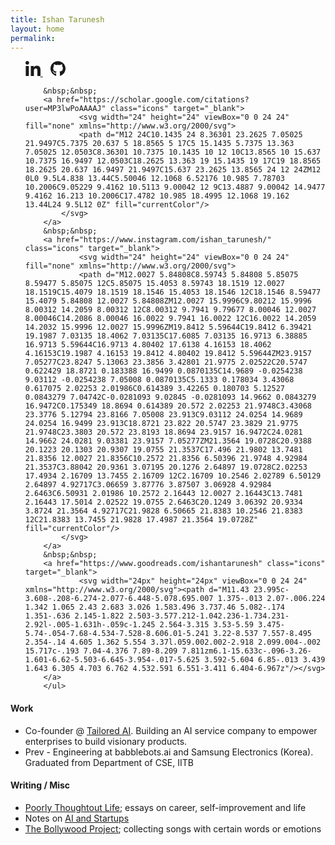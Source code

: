 ```yaml
---
title: Ishan Tarunesh
layout: home
permalink: 
---
```


<section class="contact">
        <ul>
        <a href="https://in.linkedin.com/in/ishan-tarunesh" class="icons" target="_blank">
                <svg width="24" height="24" viewBox="0 0 24 24" fill="none" xmlns="http://www.w3.org/2000/svg">
                <path d="M5.37214 23.9997H0.396429V7.97649H5.37214V23.9997ZM2.88161 5.79078C1.29054 5.79078 0 4.47292 0 2.88185C1.13882e-08 2.1176 0.303597 1.38465 0.844003 0.844247C1.38441 0.303841 2.11736 0.000244141 2.88161 0.000244141C3.64586 0.000244141 4.3788 0.303841 4.91921 0.844247C5.45962 1.38465 5.76321 2.1176 5.76321 2.88185C5.76321 4.47292 4.47214 5.79078 2.88161 5.79078ZM23.9946 23.9997H19.0296V16.1997C19.0296 14.3408 18.9921 11.9569 16.4427 11.9569C13.8557 11.9569 13.4593 13.9765 13.4593 16.0658V23.9997H8.48893V7.97649H13.2611V10.1622H13.3307C13.995 8.90328 15.6177 7.57471 18.0386 7.57471C23.0743 7.57471 24 10.8908 24 15.1979V23.9997H23.9946Z" fill="currentColor"/>
            </svg>
        </a>
        &nbsp;&nbsp;
                <a href="http://github.com/ishan00" class="icons" target="_blank">
                        <svg width="24" height="24" viewBox="0 0 24 24" fill="none" xmlns="http://www.w3.org/2000/svg">
                <path d="M8.02742 19.1417C8.02742 19.2385 7.91613 19.3159 7.77581 19.3159C7.61613 19.3305 7.50484 19.253 7.50484 19.1417C7.50484 19.045 7.61613 18.9675 7.75645 18.9675C7.90161 18.953 8.02742 19.0304 8.02742 19.1417ZM6.52258 18.924C6.48871 19.0208 6.58548 19.1321 6.73065 19.1611C6.85645 19.2095 7.00161 19.1611 7.03064 19.0643C7.05968 18.9675 6.96774 18.8563 6.82258 18.8127C6.69677 18.7788 6.55645 18.8272 6.52258 18.924ZM8.66129 18.8417C8.52097 18.8756 8.42419 18.9675 8.43871 19.0788C8.45323 19.1756 8.57903 19.2385 8.72419 19.2046C8.86452 19.1708 8.96129 19.0788 8.94677 18.9821C8.93226 18.8901 8.80161 18.8272 8.66129 18.8417ZM11.8452 0.299805C5.13387 0.299805 0 5.39497 0 12.1063C0 17.4724 3.37742 22.0643 8.20161 23.6805C8.82097 23.7917 9.03871 23.4095 9.03871 23.095C9.03871 22.795 9.02419 21.1401 9.02419 20.124C9.02419 20.124 5.6371 20.8498 4.92581 18.6821C4.92581 18.6821 4.37419 17.274 3.58065 16.9111C3.58065 16.9111 2.47258 16.1514 3.65806 16.1659C3.65806 16.1659 4.8629 16.2627 5.52581 17.4143C6.58548 19.2821 8.36129 18.745 9.05323 18.4256C9.16452 17.6514 9.47903 17.1143 9.82742 16.795C7.12258 16.495 4.39355 16.103 4.39355 11.4482C4.39355 10.1175 4.76129 9.4498 5.53548 8.59819C5.40968 8.28368 4.99839 6.9869 5.66129 5.31271C6.67258 4.99819 9 6.61916 9 6.61916C9.96774 6.34819 11.0081 6.20787 12.0387 6.20787C13.0694 6.20787 14.1097 6.34819 15.0774 6.61916C15.0774 6.61916 17.4048 4.99335 18.4161 5.31271C19.079 6.99174 18.6677 8.28368 18.5419 8.59819C19.3161 9.45464 19.7903 10.1224 19.7903 11.4482C19.7903 16.1175 16.9403 16.4901 14.2355 16.795C14.6806 17.1772 15.0581 17.903 15.0581 19.0401C15.0581 20.6708 15.0435 22.6885 15.0435 23.0853C15.0435 23.3998 15.2661 23.7821 15.8806 23.6708C20.7194 22.0643 24 17.4724 24 12.1063C24 5.39497 18.5565 0.299805 11.8452 0.299805ZM4.70323 16.9885C4.64032 17.0369 4.65484 17.1482 4.7371 17.2401C4.81452 17.3175 4.92581 17.3514 4.98871 17.2885C5.05161 17.2401 5.0371 17.1288 4.95484 17.0369C4.87742 16.9595 4.76613 16.9256 4.70323 16.9885ZM4.18064 16.5966C4.14677 16.6595 4.19516 16.7369 4.29194 16.7853C4.36935 16.8337 4.46613 16.8192 4.5 16.7514C4.53387 16.6885 4.48548 16.6111 4.38871 16.5627C4.29194 16.5337 4.21452 16.5482 4.18064 16.5966ZM5.74839 18.3192C5.67097 18.3821 5.7 18.5272 5.81129 18.6192C5.92258 18.7304 6.0629 18.745 6.12581 18.6675C6.18871 18.6046 6.15968 18.4595 6.0629 18.3675C5.95645 18.2563 5.81129 18.2417 5.74839 18.3192ZM5.19677 17.6079C5.11935 17.6563 5.11935 17.7821 5.19677 17.8934C5.27419 18.0046 5.40484 18.053 5.46774 18.0046C5.54516 17.9417 5.54516 17.8159 5.46774 17.7046C5.4 17.5934 5.27419 17.545 5.19677 17.6079Z" fill="currentColor"/>
            </svg>
                </a>
     
        &nbsp;&nbsp;
        <a href="https://scholar.google.com/citations?user=MP3lwPoAAAAJ" class="icons" target="_blank">
                <svg width="24" height="24" viewBox="0 0 24 24" fill="none" xmlns="http://www.w3.org/2000/svg">
                <path d="M12 24C10.1435 24 8.36301 23.2625 7.05025 21.9497C5.7375 20.637 5 18.8565 5 17C5 15.1435 5.7375 13.363 7.05025 12.0503C8.36301 10.7375 10.1435 10 12 10C13.8565 10 15.637 10.7375 16.9497 12.0503C18.2625 13.363 19 15.1435 19 17C19 18.8565 18.2625 20.637 16.9497 21.9497C15.637 23.2625 13.8565 24 12 24ZM12 0L0 9.5L4.838 13.44C5.50046 12.1068 6.52176 10.985 7.78703 10.2006C9.05229 9.4162 10.5113 9.00042 12 9C13.4887 9.00042 14.9477 9.4162 16.213 10.2006C17.4782 10.985 18.4995 12.1068 19.162 13.44L24 9.5L12 0Z" fill="currentColor"/>
            </svg>
        </a>
        &nbsp;&nbsp;
        <a href="https://www.instagram.com/ishan_tarunesh/" class="icons" target="_blank">
                <svg width="24" height="24" viewBox="0 0 24 24" fill="none" xmlns="http://www.w3.org/2000/svg">
                <path d="M12.0027 5.84808C8.59743 5.84808 5.85075 8.59477 5.85075 12C5.85075 15.4053 8.59743 18.1519 12.0027 18.1519C15.4079 18.1519 18.1546 15.4053 18.1546 12C18.1546 8.59477 15.4079 5.84808 12.0027 5.84808ZM12.0027 15.9996C9.80212 15.9996 8.00312 14.2059 8.00312 12C8.00312 9.7941 9.79677 8.00046 12.0027 8.00046C14.2086 8.00046 16.0022 9.7941 16.0022 12C16.0022 14.2059 14.2032 15.9996 12.0027 15.9996ZM19.8412 5.59644C19.8412 6.39421 19.1987 7.03135 18.4062 7.03135C17.6085 7.03135 16.9713 6.38885 16.9713 5.59644C16.9713 4.80402 17.6138 4.16153 18.4062 4.16153C19.1987 4.16153 19.8412 4.80402 19.8412 5.59644ZM23.9157 7.05277C23.8247 5.13063 23.3856 3.42801 21.9775 2.02522C20.5747 0.622429 18.8721 0.183388 16.9499 0.0870135C14.9689 -0.0254238 9.03112 -0.0254238 7.05008 0.0870135C5.1333 0.178034 3.43068 0.617075 2.02253 2.01986C0.614389 3.42265 0.180703 5.12527 0.0843279 7.04742C-0.0281093 9.02845 -0.0281093 14.9662 0.0843279 16.9472C0.175349 18.8694 0.614389 20.572 2.02253 21.9748C3.43068 23.3776 5.12794 23.8166 7.05008 23.913C9.03112 24.0254 14.9689 24.0254 16.9499 23.913C18.8721 23.822 20.5747 23.3829 21.9775 21.9748C23.3803 20.572 23.8193 18.8694 23.9157 16.9472C24.0281 14.9662 24.0281 9.03381 23.9157 7.05277ZM21.3564 19.0728C20.9388 20.1223 20.1303 20.9307 19.0755 21.3537C17.496 21.9802 13.7481 21.8356 12.0027 21.8356C10.2572 21.8356 6.50396 21.9748 4.92984 21.3537C3.88042 20.9361 3.07195 20.1276 2.64897 19.0728C2.02253 17.4934 2.16709 13.7455 2.16709 12C2.16709 10.2546 2.02789 6.50129 2.64897 4.92717C3.06659 3.87776 3.87507 3.06928 4.92984 2.6463C6.50931 2.01986 10.2572 2.16443 12.0027 2.16443C13.7481 2.16443 17.5014 2.02522 19.0755 2.6463C20.1249 3.06392 20.9334 3.8724 21.3564 4.92717C21.9828 6.50665 21.8383 10.2546 21.8383 12C21.8383 13.7455 21.9828 17.4987 21.3564 19.0728Z" fill="currentColor"/>
            </svg>
        </a>
        &nbsp;&nbsp;
        <a href="https://www.goodreads.com/ishantarunesh" class="icons" target="_blank">
                <svg width="24px" height="24px" viewBox="0 0 24 24"  xmlns="http://www.w3.org/2000/svg"><path d="M11.43 23.995c-3.608-.208-6.274-2.077-6.448-5.078.695.007 1.375-.013 2.07-.006.224 1.342 1.065 2.43 2.683 3.026 1.583.496 3.737.46 5.082-.174 1.351-.636 2.145-1.822 2.503-3.577.212-1.042.236-1.734.231-2.92l-.005-1.631h-.059c-1.245 2.564-3.315 3.53-5.59 3.475-5.74-.054-7.68-4.534-7.528-8.606.01-5.241 3.22-8.537 7.557-8.495 2.354-.14 4.605 1.362 5.554 3.37l.059.002.002-2.918 2.099.004-.002 15.717c-.193 7.04-4.376 7.89-8.209 7.811zm6.1-15.633c-.096-3.26-1.601-6.62-5.503-6.645-3.954-.017-5.625 3.592-5.604 6.85-.013 3.439 1.643 6.305 4.703 6.762 4.532.591 6.551-3.411 6.404-6.967z"/></svg>
        </a>
        </ul>
</section>

#### Work
* Co-founder @ [<u>Tailored AI</u>](https://tailoredai.co). Building an AI service company to empower enterprises to build visionary products.
* Prev - Engineering at babblebots.ai and Samsung Electronics (Korea). Graduated from Department of CSE, IITB

#### Writing / Misc
* [<u>Poorly Thoughtout Life</u>](https://poorlythoughtoutlife.substack.com/); essays on career, self-improvement and life
* Notes on [<u>AI and Startups</u>](https://ishantarunesh.substack.com/)
* [<u>The Bollywood Project</u>](/songs); collecting songs with certain words or emotions
<!-- * List of AI startups in India ([<u>original</u>](https://docs.google.com/spreadsheets/d/1R3jmmDR6W9Ljm_vOiZAnND4tiSwrYzrooVPboVMCDlo/edit?usp=sharing) + [<u>extended</u>](https://docs.google.com/spreadsheets/d/1Y0EUYZXjdZJyoum2aU4z5Ec0WlTGXFnbZ8wRrAer_4g/edit?usp=sharing)) -->

<!-- PS: To visit the old blog click [<u>here</u>](/tag/all/) -->
<!-- <p>I work at Babblebots (early-stage startup)</p> -->